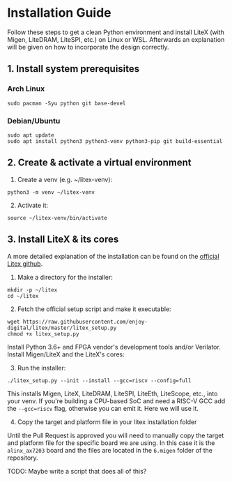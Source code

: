 # Installation Guide

Follow these steps to get a clean Python environment and install LiteX (with Migen, LiteDRAM, LiteSPI, etc.) on Linux or WSL.
Afterwards an explanation will be given on how to incorporate the design correctly.

## 1. Install system prerequisites
### Arch Linux

```
sudo pacman -Syu python git base-devel
```

### Debian/Ubuntu
```
sudo apt update
sudo apt install python3 python3-venv python3-pip git build-essential
```

## 2. Create & activate a virtual environment

1. Create a venv (e.g. ~/litex-venv):
```
python3 -m venv ~/litex-venv
```

2. Activate it:

```
source ~/litex-venv/bin/activate
```

## 3. Install LiteX & its cores

A more detailed explanation of the installation can be found on the [official Litex github](https://github.com/enjoy-digital/litex/wiki/Installation).

1. Make a directory for the installer:

```
mkdir -p ~/litex
cd ~/litex
```

2. Fetch the official setup script and make it executable:
```
wget https://raw.githubusercontent.com/enjoy-digital/litex/master/litex_setup.py
chmod +x litex_setup.py
```
Install Python 3.6+ and FPGA vendor's development tools and/or Verilator.
Install Migen/LiteX and the LiteX's cores:

3. Run the installer:

```
./litex_setup.py --init --install --gcc=riscv --config=full
```

This installs Migen, LiteX, LiteDRAM, LiteSPI, LiteEth, LiteScope, etc., into your venv.
If you're building a CPU-based SoC and need a RISC-V GCC add the `--gcc=riscv` flag, otherwise you can emit it. Here we will use it.

4. Copy the target and platform file in your litex installation folder

Until the Pull Request is approved you will need to manually copy the target and platform file for the specific board we are using. In this case it is the `alinx_ax7203` board and the files are located in the `6.migen` folder of the repository. 


TODO: Maybe write a script that does all of this?
